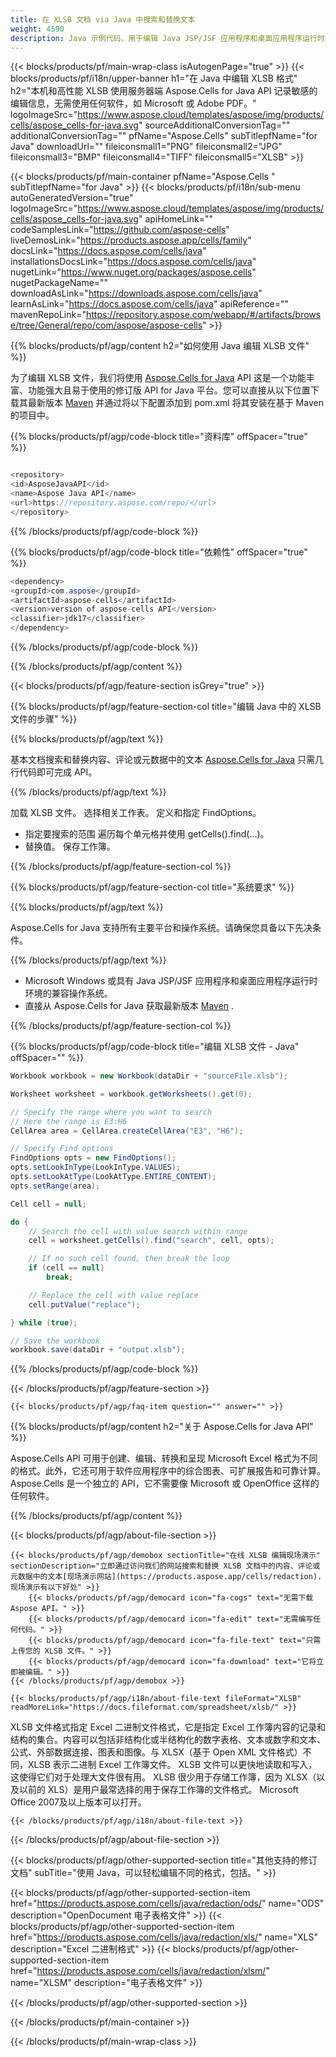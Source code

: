 ```yaml
---
title: 在 XLSB 文档 via Java 中搜索和替换文本
weight: 4590
description: Java 示例代码，用于编辑 Java JSP/JSF 应用程序和桌面应用程序运行时环境中 XLSB 文件中的敏感信息。
---
```

{{< blocks/products/pf/main-wrap-class isAutogenPage="true" >}}
{{< blocks/products/pf/i18n/upper-banner h1="在 Java 中编辑 XLSB 格式" h2="本机和高性能 XLSB 使用服务器端 Aspose.Cells for Java API 记录敏感的编辑信息，无需使用任何软件，如 Microsoft 或 Adobe PDF。" logoImageSrc="https://www.aspose.cloud/templates/aspose/img/products/cells/aspose_cells-for-java.svg" sourceAdditionalConversionTag="" additionalConversionTag="" pfName="Aspose.Cells" subTitlepfName="for Java" downloadUrl="" fileiconsmall1="PNG" fileiconsmall2="JPG" fileiconsmall3="BMP" fileiconsmall4="TIFF" fileiconsmall5="XLSB" >}}

{{< blocks/products/pf/main-container pfName="Aspose.Cells " subTitlepfName="for Java" >}}
{{< blocks/products/pf/i18n/sub-menu autoGeneratedVersion="true" logoImageSrc="https://www.aspose.cloud/templates/aspose/img/products/cells/aspose_cells-for-java.svg" apiHomeLink="" codeSamplesLink="https://github.com/aspose-cells" liveDemosLink="https://products.aspose.app/cells/family" docsLink="https://docs.aspose.com/cells/java" installationsDocsLink="https://docs.aspose.com/cells/java" nugetLink="https://www.nuget.org/packages/aspose.cells" nugetPackageName="" downloadAsLink="https://downloads.aspose.com/cells/java" learnAsLink="https://docs.aspose.com/cells/java" apiReference="" mavenRepoLink="https://repository.aspose.com/webapp/#/artifacts/browse/tree/General/repo/com/aspose/aspose-cells" >}}

{{% blocks/products/pf/agp/content h2="如何使用 Java 编辑 XLSB 文件" %}}

为了编辑 XLSB 文件，我们将使用
 [Aspose.Cells for Java](https://products.aspose.com/cells/java) 
 API 这是一个功能丰富、功能强大且易于使用的修订版 API for Java 平台。您可以直接从以下位置下载其最新版本
 [Maven](https://repository.aspose.com/webapp/#/artifacts/browse/tree/General/repo/com/aspose/aspose-cells) 
并通过将以下配置添加到 pom.xml 将其安装在基于 Maven 的项目中。

{{% blocks/products/pf/agp/code-block title="资料库" offSpacer="true" %}}

```cs

<repository>
<id>AsposeJavaAPI</id>
<name>Aspose Java API</name>
<url>https://repository.aspose.com/repo/</url>
</repository>

```

{{% /blocks/products/pf/agp/code-block %}}

{{% blocks/products/pf/agp/code-block title="依赖性" offSpacer="true" %}}

```cs
<dependency>
<groupId>com.aspose</groupId>
<artifactId>aspose-cells</artifactId>
<version>version of aspose-cells API</version>
<classifier>jdk17</classifier>
</dependency>

```

{{% /blocks/products/pf/agp/code-block %}}

{{% /blocks/products/pf/agp/content %}}

{{< blocks/products/pf/agp/feature-section isGrey="true" >}}

{{% blocks/products/pf/agp/feature-section-col title="编辑 Java 中的 XLSB 文件的步骤" %}}

{{% blocks/products/pf/agp/text %}}

基本文档搜索和替换内容、评论或元数据中的文本
 [Aspose.Cells for Java](https://products.aspose.com/cells/java) 
只需几行代码即可完成 API。

{{% /blocks/products/pf/agp/text %}}

加载 XLSB 文件。
选择相关工作表。
定义和指定 FindOptions。
+ 指定要搜索的范围
遍历每个单元格并使用 getCells().find(...)。
+ 替换值。
保存工作簿。

{{% /blocks/products/pf/agp/feature-section-col %}}

{{% blocks/products/pf/agp/feature-section-col title="系统要求" %}}

{{% blocks/products/pf/agp/text %}}

Aspose.Cells for Java 支持所有主要平台和操作系统。请确保您具备以下先决条件。

{{% /blocks/products/pf/agp/text %}}

-  Microsoft Windows 或具有 Java JSP/JSF 应用程序和桌面应用程序运行时环境的兼容操作系统。
- 直接从 Aspose.Cells for Java 获取最新版本
 [Maven](https://repository.aspose.com/webapp/#/artifacts/browse/tree/General/repo/com/aspose/aspose-cells)  .

{{% /blocks/products/pf/agp/feature-section-col %}}

{{% blocks/products/pf/agp/code-block title="编辑 XLSB 文件 - Java" offSpacer="" %}}

```cs
Workbook workbook = new Workbook(dataDir + "sourceFile.xlsb");

Worksheet worksheet = workbook.getWorksheets().get(0);

// Specify the range where you want to search
// Here the range is E3:H6
CellArea area = CellArea.createCellArea("E3", "H6");

// Specify Find options
FindOptions opts = new FindOptions();
opts.setLookInType(LookInType.VALUES);
opts.setLookAtType(LookAtType.ENTIRE_CONTENT);
opts.setRange(area);

Cell cell = null;

do {
	// Search the cell with value search within range
	cell = worksheet.getCells().find("search", cell, opts);

	// If no such cell found, then break the loop
	if (cell == null)
		break;

	// Replace the cell with value replace
	cell.putValue("replace");

} while (true);

// Save the workbook
workbook.save(dataDir + "output.xlsb");

```

{{% /blocks/products/pf/agp/code-block %}}

{{< /blocks/products/pf/agp/feature-section >}}

    {{< blocks/products/pf/agp/faq-item question="" answer="" >}}
 

<!-- aboutfile Starts -->

{{% blocks/products/pf/agp/content h2="关于 Aspose.Cells for Java API" %}}

 Aspose.Cells API 可用于创建、编辑、转换和呈现 Microsoft Excel 格式为不同的格式。此外，它还可用于软件应用程序中的综合图表、可扩展报告和可靠计算。 Aspose.Cells 是一个独立的 API，它不需要像 Microsoft 或 OpenOffice 这样的任何软件。



{{% /blocks/products/pf/agp/content %}}

{{< blocks/products/pf/agp/about-file-section >}}

    {{< blocks/products/pf/agp/demobox sectionTitle="在线 XLSB 编辑现场演示" sectionDescription="立即通过访问我们的网站搜索和替换 XLSB 文档中的内容、评论或元数据中的文本[现场演示网站](https://products.aspose.app/cells/redaction).现场演示有以下好处" >}}
        {{< blocks/products/pf/agp/democard icon="fa-cogs" text="无需下载 Aspose API。" >}}
        {{< blocks/products/pf/agp/democard icon="fa-edit" text="无需编写任何代码。" >}}
        {{< blocks/products/pf/agp/democard icon="fa-file-text" text="只需上传您的 XLSB 文件。" >}}
        {{< blocks/products/pf/agp/democard icon="fa-download" text="它将立即被编辑。" >}}
    {{< /blocks/products/pf/agp/demobox >}}

    {{< blocks/products/pf/agp/i18n/about-file-text fileFormat="XLSB" readMoreLink="https://docs.fileformat.com/spreadsheet/xlsb/" >}}
XLSB 文件格式指定 Excel 二进制文件格式，它是指定 Excel 工作簿内容的记录和结构的集合。内容可以包括非结构化或半结构化的数字表格、文本或数字和文本、公式、外部数据连接、图表和图像。与 XLSX（基于 Open XML 文件格式）不同，XLSB 表示二进制 Excel 工作簿文件。 XLSB 文件可以更快地读取和写入，这使得它们对于处理大文件很有用。 XLSB 很少用于存储工作簿，因为 XLSX（以及以前的 XLS）是用户最常选择的用于保存工作簿的文件格式。 Microsoft Office 2007及以上版本可以打开。

    {{< /blocks/products/pf/agp/i18n/about-file-text >}}

{{< /blocks/products/pf/agp/about-file-section >}}

<!-- aboutfile Ends -->

{{< blocks/products/pf/agp/other-supported-section title="其他支持的修订文档" subTitle="使用 Java，可以轻松编辑不同的格式，包括。" >}}

{{< blocks/products/pf/agp/other-supported-section-item href="https://products.aspose.com/cells/java/redaction/ods/" name="ODS" description="OpenDocument 电子表格文件" >}}
{{< blocks/products/pf/agp/other-supported-section-item href="https://products.aspose.com/cells/java/redaction/xls/" name="XLS" description="Excel 二进制格式" >}}
{{< blocks/products/pf/agp/other-supported-section-item href="https://products.aspose.com/cells/java/redaction/xlsm/" name="XLSM" description="电子表格文件" >}}

{{< /blocks/products/pf/agp/other-supported-section >}}

{{< /blocks/products/pf/main-container >}}
    
{{< /blocks/products/pf/main-wrap-class >}}
